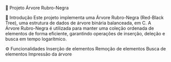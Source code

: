 🌳 Projeto Árvore Rubro-Negra

📖 Introdução
Este projeto implementa uma Árvore Rubro-Negra (Red-Black Tree), uma estrutura de dados de árvore binária balanceada, em C. A Árvore Rubro-Negra é utilizada para manter uma coleção ordenada de elementos de forma eficiente, garantindo operações de inserção, deleção e busca em tempo logarítmico.

⚙️ Funcionalidades
Inserção de elementos
Remoção de elementos
Busca de elementos
Impressão da árvore
